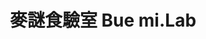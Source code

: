 ---
title: "麥謎食驗室 Bue mi.Lab"
description: "麥謎食驗室 Bue mi.Lab"
layout: shop
keywords:
  - 美食競賽
  - 台灣美食
  - 美食精選
datePublished: "2025-06-30"
dateModified: "2025-07-05"
city: "台南市"
district: "中西區"
address: "台南市中西區青年路90號1樓"
phone: ""
geo: "22.991971741170726, 120.2081855311068"
google_map: "https://maps.app.goo.gl/b5UZWUiHozdvCAb29"
footinder: "https://footinder.com.tw/%e5%8f%b0%e5%8d%97%e5%b8%82%e4%b8%ad%e8%a5%bf%e5%8d%80/362179/"
official: "https://www.facebook.com/buemilab/"
award:
  - name: "500盤"
    year: "2024"
    entries:
      - dishes:
          - "學甲無毒蝦·台.參巴醬·剝皮辣椒"

---